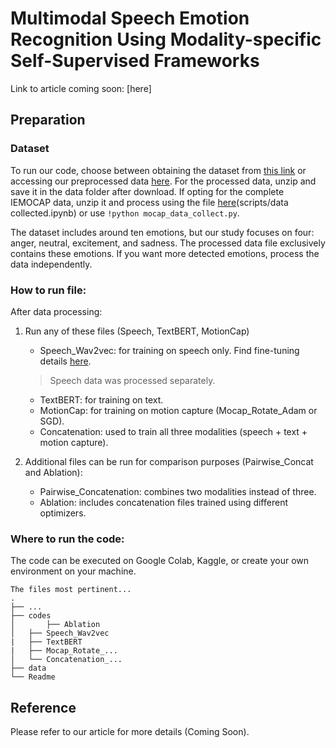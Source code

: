 # Multimodal Speech Emotion Recognition Using Modality-specific Self-Supervised Frameworks

Link to article coming soon: [here] 

## Preparation
### Dataset
To run our code, choose between obtaining the dataset from [this link](https://sail.usc.edu/iemocap/) or accessing our preprocessed data [here](https://drive.google.com/file/d/19GcLs3k-xB1R0y1JfX14Z46uPmNKJaLX/view?usp=share). For the processed data, unzip and save it in the data folder after download. If opting for the complete IEMOCAP data, unzip it and process using the file [here](https://github.com/Ruddy202/TRANSFORMER_BASED-Emotion-Recognition)(scripts/data collected.ipynb) or use `!python mocap_data_collect.py`.

The dataset includes around ten emotions, but our study focuses on four: anger, neutral, excitement, and sadness. The processed data file exclusively contains these emotions. If you want more detected emotions, process the data independently.</p>

### How to run file:
After data processing:

1. Run any of these files (Speech, TextBERT, MotionCap)
	* Speech_Wav2vec: for training on speech only. Find fine-tuning details [here](https://www.tensorflow.org/hub/tutorials/wav2vec2_saved_model_finetuning).
    > Speech data was processed separately. 
	* TextBERT: for training on text.
	* MotionCap: for training on motion capture (Mocap_Rotate_Adam or SGD).
	* Concatenation: used to train all three modalities (speech + text + motion capture).

2. Additional files can be run for comparison purposes (Pairwise_Concat and Ablation):
 	* Pairwise_Concatenation: combines two modalities instead of three.
 	* Ablation: includes concatenation files trained using different optimizers.

### Where to run the code: 
The code can be executed on Google Colab, Kaggle, or create your own environment on your machine.
```
The files most pertinent...
.
├── ...
├── codes                    
│       ├── Ablation          
│   ├── Speech_Wav2vec
|   ├── TextBERT
|   ├── Mocap_Rotate_...         
│   └── Concatenation_...                
├── data
└── Readme 
```

## Reference

Please refer to our article for more details (Coming Soon).

<pre> <p align="justify"><!-- @INPROCEEDINGS{9520692,  
 	author={Patamia, Rutherford Agbeshi and 
	Jin, Wu and Acheampong, Kingsley Nketia and 
	Sarpong, Kwabena and Tenagyei, Edwin Kwadwo},  
	booktitle={2021 IEEE 2nd International Conference on Pattern Recognition and Machine Learning (PRML)},   
	title={Transformer Based Multimodal Speech Emotion Recognition with Improved Neural Networks},   
	year={2021},  
	volume={},  
	number={},  
	pages={195-203},  
	doi={10.1109/PRML52754.2021.9520692}} </p> </pre> -->







